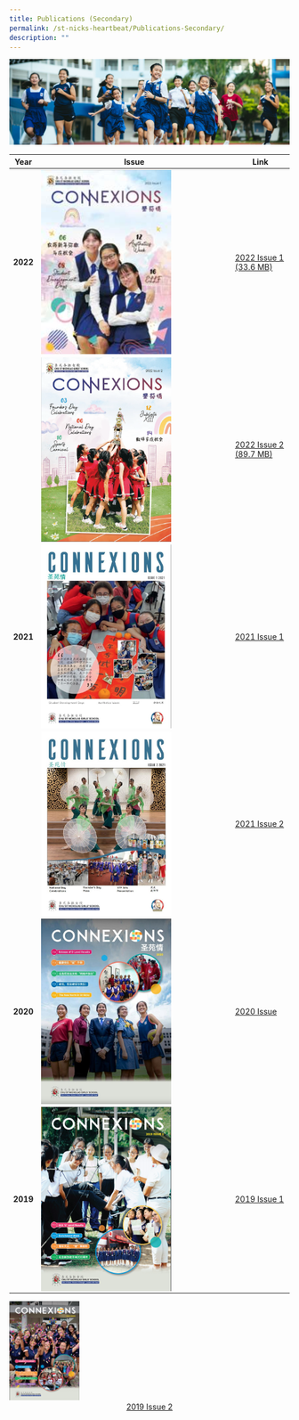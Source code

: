 ```yaml
---
title: Publications (Secondary)
permalink: /st-nicks-heartbeat/Publications-Secondary/
description: ""
---
```

![](/images/01%20Banner%20Photos/subpage%2002%20St%20Nicks%20Heartbeat.jpg)

| Year | Issue | Link | 
| -------- | -------- | -------- |
| **2022** | <img src="/images/03%20St%20Nicks%20Heartbeat/Connexions%202022%20Issue%201%20Cover.jpg" style= "width: 70%; margin-right:5px;" align = "left" > | <div style="text-align:left"><a href="insertpdflink">2022 Issue 1 (33.6 MB)</a></div> | 
| | <img src="/images/03%20St%20Nicks%20Heartbeat/Connexions%202022%20Issue%202.png" style= "width: 70%; margin-right:5px;" align = "left" > | <div style="text-align:left"><a href="insertpdflink">2022 Issue 2 (89.7 MB)</a></div> | 
| **2021** | <img src="/images/03%20St%20Nicks%20Heartbeat/Connexion%202021.jpeg" style= "width: 70%; margin-right:5px;" align = "left" > | <div style="text-align:left"><a href="https://issuu.com/touche-design/docs/connexions_2021_issue_1">2021 Issue 1</a></div> |
| | <img src="/images/03%20St%20Nicks%20Heartbeat/Connexions%202.jpeg" style= "width: 70%; margin-right:5px;" align = "left" > | <div style="text-align:left"><a href="https://issuu.com/touche-design/docs/connexions_2021_issue_2">2021 Issue 2</a></div> |
| **2020** | <img src="/images/03%20St%20Nicks%20Heartbeat/Connexion%202020.jpeg" style= "width: 70%; margin-right:5px;" align = "left" > | <div style="text-align:left"><a href="https://issuu.com/sngscorpcomms/docs/sngs_connexions_2020">2020 Issue </a></div> |
| **2019** | <img src="/images/03%20St%20Nicks%20Heartbeat/Connexions%201.png" style= "width: 70%; margin-right:5px;" align = "left" > | <div style="text-align:left"><a href="insertpdflink">2019 Issue 1 </a></div> |


<img src="/images/03%20St%20Nicks%20Heartbeat/Connexions%202.png" style= "width: 25%;" >

<div style="text-align:center">    
<a href="insertpdflink">2019 Issue 2 </a>
</div>